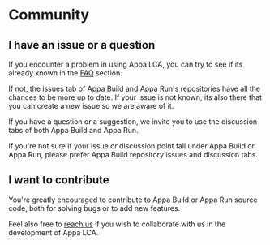# Community

## I have an issue or a question
If you encounter a problem in using Appa LCA, you can try to see if its already known in the [FAQ](faq.md) section.

If not, the issues tab of Appa Build and Appa Run's repositories have all the chances to be more up to date.
If your issue is not known, its also there that you can create a new issue so we are aware of it.

If you have a question or a suggestion, we invite you to use the discussion tabs of both Appa Build and Appa Run.

If you're not sure if your issue or discussion point fall under Appa Build or Appa Run, please prefer Appa Build repository issues and discussion tabs.

## I want to contribute
You're greatly encouraged to contribute to Appa Build or Appa Run source code, both for solving bugs or to add new features.

Feel also free to [reach us](mailto:appalca@cea.fr) if you wish to collaborate with us in the development of Appa LCA.
